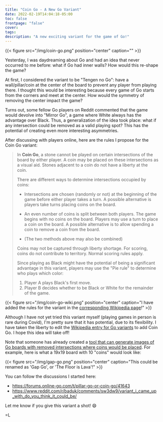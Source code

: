 ```yaml
---
title: "Coin Go - A New Go Variant"
date: 2022-02-19T14:04:18-05:00
toc: false
frontpage: "false"
cover:
tags:
description: "A new exciting variant for the game of Go!"
---
```


{{< figure src="/img/coin-go.png" position="center" caption="" >}}

Yesterday, I was daydreaming about Go and had an idea that never occurred to me before: what if Go had inner
walls? How would this re-shape the game?

At first, I considered the variant to be "Tengen no Go": have a wall/pillar/coin at the center of the board to
prevent any player from playing there. I thought this would be interesting because every game of Go starts
from the corners and meet at the center. How would the symmetry of removing the center impact the game?

Turns out, some fellow Go players on Reddit commented that the game would devolve into "Mirror Go", a game
where White always has the advantage over Black. Thus, a generalization of the idea took place: what if any
intersection could be removed as a valid playing spot? This has the potential of creating even more
interesting asymmetries.

After discussing with players online, here are the rules I propose for the Coin Go variant:

> In **Coin Go**, a stone cannot be played on certain intersections of the board by either player. A coin may be placed on these intersections as a visual aid. Stones adjacent to a coin do not have a liberty at the coin.
>
> There are different ways to determine intersections occupied by coins:
>
>    * Intersections are chosen (randomly or not) at the beginning of the game before either player takes a turn. A possible alternative is players take turns placing coins on the board.
>
>    * An even number of coins is split between both players. The game begins with no coins on the board. Players may use a turn to place a coin on the board. A possible alternative is to allow spending a coin to remove a coin from the board.
>    * (The two methods above may also be combined)
>
> Coins may not be captured through liberty shortage. For scoring, coins do not contribute to territory. Normal scoring rules apply.
>
> Since playing as Black might have the potential of being a significant advantage in this variant, players may use the "Pie rule" to determine who plays which color:
>
>    1. Player A plays Black's first move.
>    1. Player B decides whether to be Black or White for the remainder of the game.

{{< figure src="/img/coin-go-wiki.png" position="center" caption="I have added the rules for the variant in the [corresponding Wikipedia page](https://en.wikipedia.org/wiki/Go_variants#Coin_Go)!" >}}


Although I have not yet tried this variant myself (playing games in person is rare during Covid), I'm pretty sure that it has potential, due to its
flexibility. I have taken the liberty to edit the [Wikipedia entry for Go
variants](https://en.m.wikipedia.org/wiki/Go_variants#Coin_Go) to add Coin Go. I hope this idea will take off!

Note that someone has already created a [tool that can generate images of Go boards with removed intersections
where coins would be placed](https://shinuito.github.io/nxnboard.html). For example, here is what a 19x19 board with 10 "coins" would look like:

{{< figure src="/img/gap-go.png" position="center" caption="This could be renamed as 'Gap Go', or 'The Floor is Lava'!" >}}

You can follow the discussions I started here:

- https://forums.online-go.com/t/pillar-go-or-coin-go/41643
- https://www.reddit.com/r/baduk/comments/sw3dw9/variant_i_came_up_with_do_you_think_it_could_be/

Let me know if you give this variant a shot! :smile:

=L
